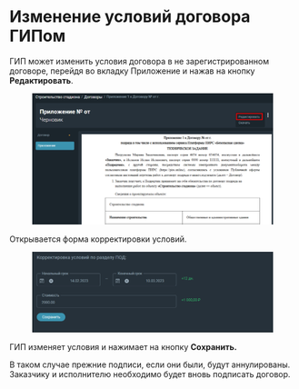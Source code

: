 # Изменение условий договора ГИПом

ГИП может изменить условия договора в не зарегистрированном договоре, перейдя во вкладку Приложение и нажав на кнопку **Редактировать**.

<figure><img src="../../gitbook/assets/image (151).png" alt=""><figcaption></figcaption></figure>

Открывается форма корректировки условий.

<figure><img src="../../gitbook/assets/image (1146).png" alt=""><figcaption></figcaption></figure>

ГИП изменяет условия и нажимает на кнопку **Сохранить.**

В таком случае прежние подписи, если они были, будут аннулированы. Заказчику и исполнителю необходимо будет вновь подписать договор.
